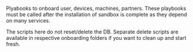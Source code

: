 Plyabooks to onboard user, devices, machines, partners.  These playbooks must be called after the installation of sandbox is complete as they depend on many services.

The scripts here do not reset/delete the DB.  Separate delete scripts are available in respective onboarding folders if you want to clean up and start fresh.


